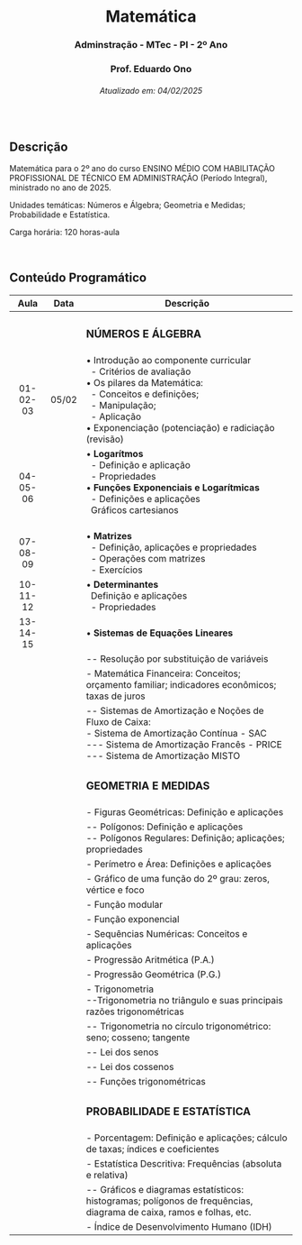 <h1 align="center">Matemática</h1>
<h3 align="center">Adminstração - MTec - PI - 2º Ano</h3>
<h3 align="center">Prof. Eduardo Ono</h3>
<h6 align="center">Atualizado em: 04/02/2025</h6>

&nbsp;

## Descrição

Matemática para o 2º ano do curso ENSINO MÉDIO COM HABILITAÇÃO PROFISSIONAL DE TÉCNICO EM ADMINISTRAÇÃO (Período Integral), ministrado no ano de 2025.

Unidades temáticas: Números e Álgebra; Geometria e Medidas; Probabilidade e Estatística.

Carga horária: 120 horas-aula

&nbsp;

## Conteúdo Programático

|   Aula   | Data  | Descrição |
|   :-:    | :-:   | --- |
|          |       | <h3>NÚMEROS E ÁLGEBRA</h3> |
| 01-02-03 | 05/02 | &bull; Introdução ao componente curricular<br>&nbsp; - Critérios de avaliação<br>&bull; Os pilares da Matemática:<br>&nbsp; - Conceitos e definições;<br>&nbsp; - Manipulação;<br>&nbsp; - Aplicação<br>&bull; Exponenciação (potenciação) e radiciação (revisão) |
| 04-05-06 |       | &bull; __Logarítmos__<br>&nbsp; - Definição e aplicação<br>&nbsp; - Propriedades<br>&bull; __Funções Exponenciais e Logarítmicas__<br>&nbsp; - Definições e aplicações<br>&nbsp; Gráficos cartesianos<br>&nbsp;  |
| 07-08-09 |       | &bull; __Matrizes__<br>&nbsp; - Definição, aplicações e propriedades<br>&nbsp; - Operações com matrizes<br>&nbsp; - Exercícios |
| 10-11-12 |       | &bull; __Determinantes__<br>&nbsp; Definição e aplicações<br>&nbsp; - Propriedades |
| 13-14-15 |       | &bull; __Sistemas de Equações Lineares__ |
|          |       | -- Resolução por substituição de variáveis |
|          |       | - Matemática Financeira: Conceitos; orçamento familiar; indicadores econômicos; taxas de juros |
|          |       | -- Sistemas de Amortização e Noções de Fluxo de Caixa:<br>- Sistema de Amortização Contínua - SAC<br>--- Sistema de Amortização Francês - PRICE<br>--- Sistema de Amortização MISTO |
|          |       | <h3>GEOMETRIA E MEDIDAS</h3> |
|          |       | - Figuras Geométricas: Definição e aplicações |
|          |       | -- Polígonos: Definição e aplicações<br>-- Polígonos Regulares: Definição; aplicações; propriedades |
|          |       | - Perímetro e Área: Definições e aplicações |
|          |       | - Gráfico de uma função do 2º grau: zeros, vértice e foco |
|          |       | - Função modular |
|          |       | - Função exponencial |
|          |       | - Sequências Numéricas: Conceitos e aplicações |
|          |       | - Progressão Aritmética (P.A.) |
|          |       | - Progressão Geométrica (P.G.) |
|          |       | - Trigonometria<br>--Trigonometria no triângulo e suas principais razões trigonométricas |
|          |       | -- Trigonometria no círculo trigonométrico: seno; cosseno; tangente |
|          |       | -- Lei dos senos |
|          |       | -- Lei dos cossenos |
|          |       | -- Funções trigonométricas |
|          |       | <h3>PROBABILIDADE E ESTATÍSTICA</h3> |
|          |       | - Porcentagem: Definição e aplicações; cálculo de taxas; índices e coeficientes |
|          |       | - Estatística Descritiva: Frequências (absoluta e relativa) |
|          |       | -- Gráficos e diagramas estatísticos: histogramas; polígonos de frequências, diagrama de caixa, ramos e folhas, etc. |
|          |       | - Índice de Desenvolvimento Humano (IDH) |

&nbsp;
